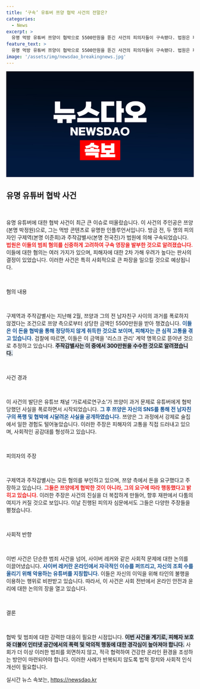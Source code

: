 ```yaml
---
title: ‘구속’ 유튜버 쯔양 협박 사건의 전말은?
categories:
  - News
excerpt: >
  유명 먹방 유튜버 쯔양이 협박으로 5500만원을 뜯긴 사건의 피의자들이 구속됐다. 법원은 피해자의 2차 가해 우려를 이유로 구속 영장을 발부하며 사건이 또 다른 파장을 일으키고 있다. 클릭해서 사건의 전말을 확인하세요!
feature_text: >
  유명 먹방 유튜버 쯔양이 협박으로 5500만원을 뜯긴 사건의 피의자들이 구속됐다. 법원은 피해자의 2차 가해 우려를 이유로 구속 영장을 발부하며 사건이 또 다른 파장을 일으키고 있다. 클릭해서 사건의 전말을 확인하세요!
image: '/assets/img/newsdao_breakingnews.jpg'
---
```


<p><img src="/assets/img/newsdao_breakingnews.jpg" alt="bookingtag 속보" /></p>

<h2 data-ke-size="size26">유명 유튜버 협박 사건</h2>

<p data-ke-size="size16">&nbsp;</p>

<p>유명 유튜버에 대한 협박 사건이 최근 큰 이슈로 떠올랐습니다. 이 사건의 주인공은 쯔양(본명 박정원)으로, 그는 먹방 콘텐츠로 유명한 인플루언서입니다. 방금 전, 두 명의 피의자인 구제역(본명 이준희)과 주작감별사(본명 전국진)가 법원에 의해 구속되었습니다. <b><span style="color: #ee2323;">법원은 이들의 범죄 혐의를 신중하게 고려하여 구속 영장을 발부한 것으로 알려졌습니다.</span></b> 이들에 대한 혐의는 여러 가지가 있으며, 피해자에 대한 2차 가해 우려가 높다는 판사의 결정이 있었습니다. 이러한 사건은 특히 사회적으로 큰 파장을 일으킬 것으로 예상됩니다. </p>

<p data-ke-size="size16">&nbsp;</p>

<p>혐의 내용</p>

<p data-ke-size="size16">&nbsp;</p>

<p>구제역과 주작감별사는 지난해 2월, 쯔양과 그의 전 남자친구 사이의 과거를 폭로하지 않겠다는 조건으로 쯔양 측으로부터 상당한 금액인 5500만원을 받아 챙겼습니다. <b><span style="color: #1a5490;">이들은 이 돈을 협박을 통해 정당하지 않게 취득한 것으로 보이며, 피해자는 큰 심적 고통을 겪고 있습니다.</span></b> 검찰에 따르면, 이들은 이 금액을 '리스크 관리' 계약 명목으로 뜯어낸 것으로 추정하고 있습니다. <b><span style="background-color: #21538527;">주작감별사는 이 중에서 300만원을 수수한 것으로 알려졌습니다.</span></b> </p>

<p data-ke-size="size16">&nbsp;</p>

<p>사건 경과</p>

<p data-ke-size="size16">&nbsp;</p>

<p>이 사건의 발단은 유튜브 채널 ‘가로세로연구소’가 쯔양이 과거 문제로 유튜버에게 협박당했던 사실을 폭로하면서 시작되었습니다. <b><span style="color: #1a5490;">그 후 쯔양은 자신의 SNS를 통해 전 남자친구의 폭행 및 협박에 시달려온 사실을 공개하였습니다.</span></b> 쯔양은 그 과정에서 강제로 술집에서 일한 경험도 털어놓았습니다. 이러한 주장은 피해자의 고통을 직접 드러내고 있으며, 사회적인 공감대를 형성하고 있습니다. </p>

<p data-ke-size="size16">&nbsp;</p>

<p>피의자의 주장</p>

<p data-ke-size="size16">&nbsp;</p>

<p>구제역과 주작감별사는 모든 혐의를 부인하고 있으며, 쯔양 측에서 돈을 요구했다고 주장하고 있습니다. <b><span style="color: #ee2323;">그들은 쯔양에게 협박한 것이 아니라, 그의 요구에 따라 행동했다고 밝히고 있습니다.</span></b> 이러한 주장은 사건의 진실을 더 복잡하게 만들어, 향후 재판에서 다툼의 여지가 커질 것으로 보입니다. 이날 진행된 피의자 심문에서도 그들은 다양한 주장들을 펼쳤습니다.</p>

<p data-ke-size="size16">&nbsp;</p>

<p>사회적 반향</p>

<p data-ke-size="size16">&nbsp;</p>

<p>이번 사건은 단순한 범죄 사건을 넘어, 사이버 레커와 같은 사회적 문제에 대한 논의를 이끌어냈습니다. <b><span style="color: #1a5490;">사이버 레커란 온라인에서 자극적인 이슈를 퍼뜨리고, 자신의 조회 수를 올리기 위해 악용하는 유튜버를 지칭합니다.</span></b> 이들은 자신의 이익을 위해 타인의 불행을 이용하는 행위로 비판받고 있습니다. 따라서, 이 사건은 사회 전반에서 온라인 안전과 윤리에 대한 논의의 장을 열고 있습니다.</p>

<p data-ke-size="size16">&nbsp;</p>

<p>결론</p>

<p data-ke-size="size16">&nbsp;</p>

<p>협박 및 범죄에 대한 강력한 대응이 필요한 시점입니다. <b><span style="background-color: #21538527;">이번 사건을 계기로, 피해자 보호와 더불어 인터넷 공간에서의 폭력 및 악의적 행동에 대한 경각심이 높아져야 합니다.</span></b> 사회가 더 이상 이러한 범죄를 외면하지 않고, 적극 협력하여 건강한 온라인 환경을 조성하는 방안이 마련되어야 합니다. 이러한 사례가 반복되지 않도록 법적 장치와 사회적 인식 개선이 필요합니다.</p>
실시간 뉴스 속보는, <a href="https://newsdao.kr" rel="dofollow">https://newsdao.kr</a>


